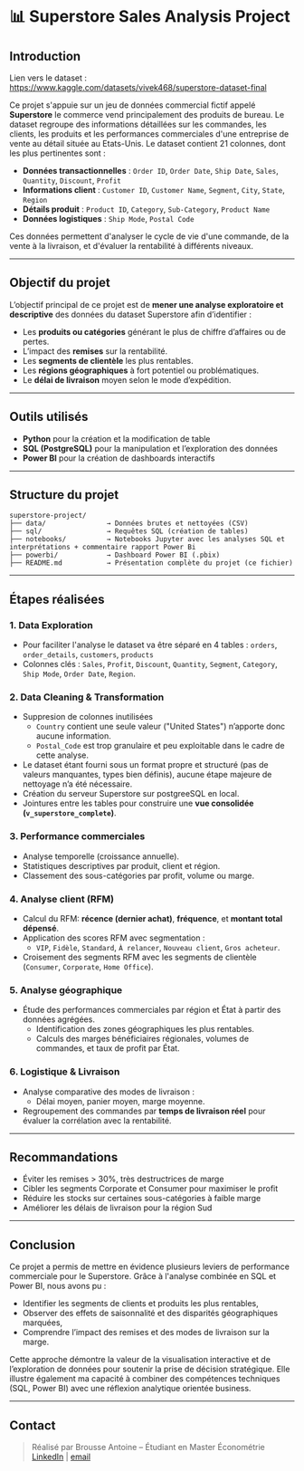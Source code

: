 # 📊 Superstore Sales Analysis Project

##   Introduction

Lien vers le dataset : https://www.kaggle.com/datasets/vivek468/superstore-dataset-final

Ce projet s'appuie sur un jeu de données commercial fictif appelé **Superstore** le commerce vend principalement des produits de bureau. Le dataset regroupe des informations détaillées sur les commandes, les clients, les produits et les performances commerciales d'une entreprise de vente au détail située au Etats-Unis. Le dataset contient 21 colonnes, dont les plus pertinentes sont :

- **Données transactionnelles** : `Order ID`, `Order Date`, `Ship Date`, `Sales`, `Quantity`, `Discount`, `Profit`
- **Informations client** : `Customer ID`, `Customer Name`, `Segment`, `City`, `State`, `Region`
- **Détails produit** : `Product ID`, `Category`, `Sub-Category`, `Product Name`
- **Données logistiques** : `Ship Mode`, `Postal Code`

Ces données permettent d'analyser le cycle de vie d'une commande, de la vente à la livraison, et d'évaluer la rentabilité à différents niveaux.

---

##   Objectif du projet

L’objectif principal de ce projet est de **mener une analyse exploratoire et descriptive** des données du dataset Superstore afin d’identifier :

- Les **produits ou catégories** générant le plus de chiffre d’affaires ou de pertes.
- L’impact des **remises** sur la rentabilité.
- Les **segments de clientèle** les plus rentables.
- Les **régions géographiques** à fort potentiel ou problématiques.
- Le **délai de livraison** moyen selon le mode d’expédition.


---
##  Outils utilisés

- **Python** pour la création et la modification de table
- **SQL (PostgreSQL)** pour la manipulation et l’exploration des données
- **Power BI** pour la création de dashboards interactifs

---

## Structure du projet

```
superstore-project/
├── data/               → Données brutes et nettoyées (CSV)
├── sql/                → Requêtes SQL (création de tables)
├── notebooks/          → Notebooks Jupyter avec les analyses SQL et interprétations + commentaire rapport Power Bi
├── powerbi/            → Dashboard Power BI (.pbix)
├── README.md           → Présentation complète du projet (ce fichier)
```

---

## Étapes réalisées

### 1. Data Exploration

- Pour faciliter l'analyse le dataset va être séparé en 4 tables : `orders`, `order_details`, `customers`, `products`
- Colonnes clés : `Sales`, `Profit`, `Discount`, `Quantity`, `Segment`, `Category`, `Ship Mode`, `Order Date`, `Region`.

### 2. Data Cleaning & Transformation

- Suppresion de colonnes inutilisées
  - `Country` contient une seule valeur ("United States") n’apporte donc aucune information.
  - `Postal_Code` est trop granulaire et peu exploitable dans le cadre de cette analyse.
- Le dataset étant fourni sous un format propre et structuré (pas de valeurs manquantes, types bien définis), aucune étape majeure de nettoyage n’a été nécessaire.
- Création du serveur Superstore sur postgreeSQL en local.
- Jointures entre les tables pour construire une **vue consolidée (`v_superstore_complete`)**.

### 3. Performance commerciales

- Analyse temporelle (croissance annuelle).
- Statistiques descriptives par produit, client et région.
- Classement des sous-catégories par profit, volume ou marge.

### 4. Analyse client (RFM)

- Calcul du RFM: **récence (dernier achat)**, **fréquence**, et **montant total dépensé**.
- Application des scores RFM avec segmentation :
  - `VIP`, `Fidèle`, `Standard`, `À relancer`, `Nouveau client`, `Gros acheteur`.
- Croisement des segments RFM avec les segments de clientèle (`Consumer`, `Corporate`, `Home Office`).

### 5. Analyse géographique

- Étude des performances commerciales par région et État à partir des données agrégées.
  - Identification des zones géographiques les plus rentables.
  - Calculs des marges bénéficiaires régionales, volumes de commandes, et taux de profit par État.

### 6. Logistique & Livraison

- Analyse comparative des modes de livraison :
  - Délai moyen, panier moyen, marge moyenne.
- Regroupement des commandes par **temps de livraison réel** pour évaluer la corrélation avec la rentabilité.

---

## Recommandations

- Éviter les remises > 30%, très destructrices de marge
- Cibler les segments Corporate et Consumer pour maximiser le profit
- Réduire les stocks sur certaines sous-catégories à faible marge
- Améliorer les délais de livraison pour la région Sud

---

## Conclusion

Ce projet a permis de mettre en évidence plusieurs leviers de performance commerciale pour le Superstore. Grâce à l'analyse combinée en SQL et Power BI, nous avons pu :
- Identifier les segments de clients et produits les plus rentables,
- Observer des effets de saisonnalité et des disparités géographiques marquées,
- Comprendre l’impact des remises et des modes de livraison sur la marge.

Cette approche démontre la valeur de la visualisation interactive et de l’exploration de données pour soutenir la prise de décision stratégique. Elle illustre également ma capacité à combiner des compétences techniques (SQL, Power BI) avec une réflexion analytique orientée business.

---

## Contact

> Réalisé par Brousse Antoine – Étudiant en Master Économétrie  
> [LinkedIn](https://www.linkedin.com/in/brousseantoine/) | [email](brousse.antoine14@gmail.com)
